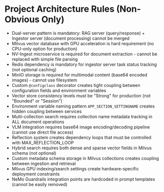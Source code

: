 # Project Architecture Rules (Non-Obvious Only)

- Dual-server pattern is mandatory: RAG server (query/response) + Ingestor server (document processing) cannot be merged
- Milvus vector database with GPU acceleration is hard requirement (no CPU-only option for production)
- NV-Ingest microservice is required for document extraction - cannot be replaced with simple file parsing
- Redis dependency is mandatory for ingestor server task status tracking (not optional caching)
- MinIO storage is required for multimodal content (base64 encoded images) - cannot use filesystem
- Custom `@configclass` decorator creates tight coupling between configuration fields and environment variables
- Vector store consistency levels must be "Strong" for production (not "Bounded" or "Session")
- Environment variable naming pattern `APP_SECTION_SETTINGNAME` creates hidden coupling between services
- Multi-collection search requires collection name metadata tracking in ALL document operations
- VLM integration requires base64 image encoding/decoding pipeline (cannot use direct file access)
- Reflection system creates dependency loops that must be controlled with MAX_REFLECTION_LOOP
- Hybrid search requires both dense and sparse vector fields in Milvus schema (not optional)
- Custom metadata schema storage in Milvus collections creates coupling between ingestion and retrieval
- Milvus GPU indexing/search settings create hardware-specific deployment constraints
- NeMo Guardrails integration points are hardcoded in prompt templates (cannot be easily removed)
